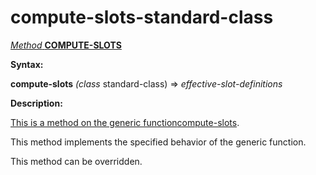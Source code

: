 compute-slots-standard-class
============================

[*Method* **COMPUTE-SLOTS**]()

**Syntax:**

**compute-slots** *(class* standard-class) => *effective-slot-definitions*

**Description:**

[This is a method on the generic function]()[compute-slots](compute-slots.md).

This method implements the specified behavior of the generic function.

This method can be overridden.
